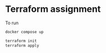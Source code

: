 # Terraform assignment

To run
```bash
docker compose up
```

```bash
terraform init
terraform apply
```
